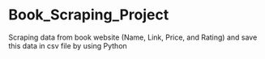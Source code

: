 # Book_Scraping_Project
Scraping data from book website (Name, Link, Price, and Rating) and save this data in csv file by using Python
